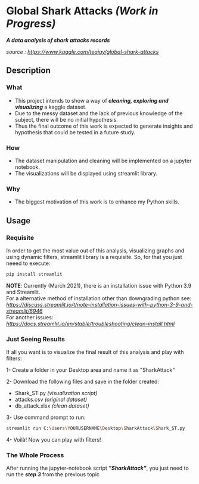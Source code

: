 # Global Shark Attacks _(Work in Progress)_

__*A data analysis of shark attacks records*__

*source : https://www.kaggle.com/teajay/global-shark-attacks*

## Description

### What
* This project intends to show a way of __*cleaning, exploring and visualizing*__ a kaggle dataset.
* Due to the messy dataset and the lack of previous knowledge of the subject, there will be no initial hypothesis. 
* Thus the final outcome of this work is expected to generate insights and hypothesis that could be tested in a future study.

### How
* The dataset manipulation and cleaning will be implemented on a jupyter notebook.
* The visualizations will be displayed using streamlit library.

### Why
* The biggest motivation of this work is to enhance my Python skills.

## Usage

### Requisite
In order to get the most value out of this analysis, visualizing graphs and using dynamic filters, streamlit library is a requisite.
So, for that you just neeed to execute:
```bash
pip install streamlit
```
__NOTE__: Currently (March 2021), there is an installation issue with Python 3.9 and Streamlit.  
For a alternative method of installation other than downgrading python see: _https://discuss.streamlit.io/t/note-installation-issues-with-python-3-9-and-streamlit/6946_  
For another issues: _https://docs.streamlit.io/en/stable/troubleshooting/clean-install.html_

### Just Seeing Results
If all you want is to visualize the final result of this analysis and play with filters:

1- Create a folder in your Desktop area and name it as "SharkAttack"

2- Download the following files and save in the folder created:  
* Shark_ST.py _(visualization script)_  
* attacks.csv _(original dataset)_  
* db_attack.xlsx _(clean dataset)_  

3- Use command prompt to run:
```bash
streamlit run C:\Users\YOURUSERNAME\Desktop\SharkAttack\Shark_ST.py
```

4- Voilà! Now you can play with filters!

### The Whole Process
After running the jupyter-notebook script *__"SharkAttack"__*, you just need to run the *__step 3__* from the previous topic


